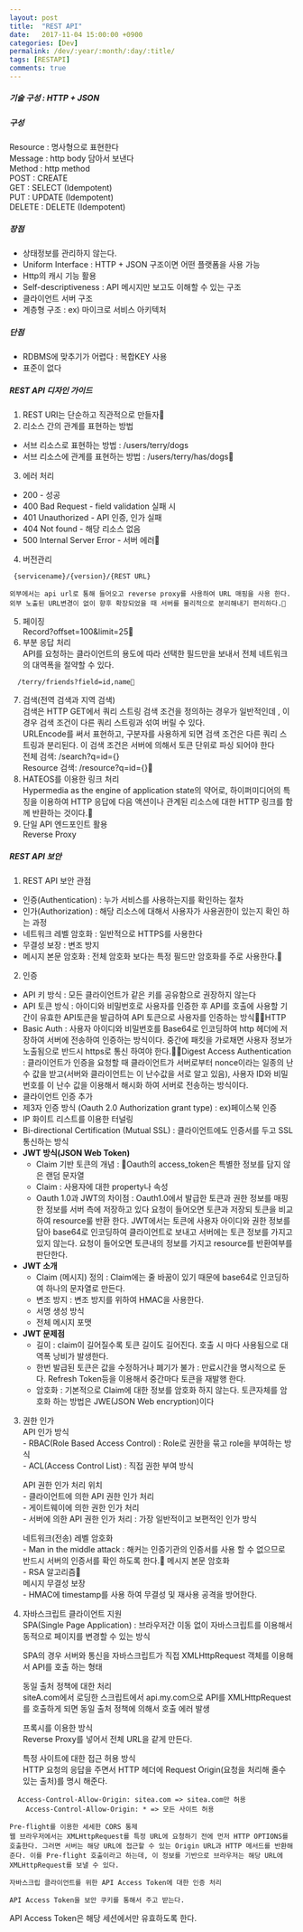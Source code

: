 ```yaml
---
layout: post
title:  "REST API"
date:   2017-11-04 15:00:00 +0900
categories: [Dev]
permalink: /dev/:year/:month/:day/:title/
tags: [RESTAPI]
comments: true
---
```


##### 기술 구성 : HTTP + JSON #####

##### 구성 #####
 Resource : 명사형으로 표현한다  
 Message : http body 담아서 보낸다  
 Method : http method  
	POST : CREATE  
	GET : SELECT (Idempotent)  
	PUT : UPDATE (Idempotent)  
	DELETE : DELETE (Idempotent)  

##### 장점 #####
- 상태정보를 관리하지 않는다.  
- Uniform Interface : HTTP + JSON 구조이면 어떤 플랫폼을 사용 가능  
- Http의 캐시 기능 활용  
-	Self-descriptiveness : API 메시지만 보고도 이해할 수 있는 구조  
- 클라이언트 서버 구조  
-	계층형 구조 : ex) 마이크로 서비스 아키텍처  

##### 단점 #####
- RDBMS에 맞추기가 어렵다 : 복합KEY 사용  
- 표준이 없다  

##### REST API 디자인 가이드 #####
1. REST URI는 단순하고 직관적으로 만들자  
2. 리소스 간의 관계를 표현하는 방법  
- 서브 리소스로 표현하는 방법 : /users/terry/dogs  
- 서브 리소스에 관계를 표현하는 방법 : /users/terry/has/dogs  
3. 에러 처리  
- 200 - 성공  
- 400 Bad Request - field validation 실패 시  
- 401 Unauthorized - API 인증, 인가 실패  
- 404 Not found - 해당 리소스 없음  
- 500 Internal Server Error - 서버 에러  
4. 버전관리  
```
 {servicename}/{version}/{REST URL}  
 ```
	외부에서는 api url로 통해 들어오고 reverse proxy를 사용하여 URL 매핑을 사용 한다. 외부 노출된 URL변경이 없이 향후 확장되었을 때 서버를 물리적으로 분리해내기 편리하다.  
5. 페이징  
	Record?offset=100&limit=25  
6. 부분 응답 처리  
	API를 요청하는 클라이언트의 용도에 따라 선택한 필드만을 보내서 전체 네트워크의 대역폭을 절약할 수 있다.  
  ```
	/terry/friends?field=id,name  
  ```
7. 검색(전역 검색과 지역 검색)  
	검색은 HTTP GET에서 쿼리 스트링 검색 조건을 정의하는 경우가 일반적인데 , 이 경우 검색 조건이 다른 쿼리 스트링과 섞여 버릴 수 있다.  
	URLEncode를 써서 표현하고, 구분자를 사용하게 되면 검색 조건은 다른 쿼리 스트링과 분리된다. 이 검색 조건은 서버에 의해서 토큰 단위로 파싱 되어야 한다  
	전체 검색: /search?q=id={}  
	Resource 검색: /resource?q=id={}  
8. HATEOS를 이용한 링크 처리  
	Hypermedia as the engine of application state의 약어로, 하이퍼미디어의 특징을 이용하여 HTTP 응답에 다음 액션이나 관계된 리소스에 대한 HTTP 링크를 함께 반환하는 것이다.  
9. 단일 API 엔드포인트 활용  
	Reverse Proxy  

##### REST API 보안 #####
1. REST API 보안 관점  
- 인증(Authentication) : 누가 서비스를 사용하는지를 확인하는 절차  
- 인가(Authorization) : 해당 리소스에 대해서 사용자가 사용권한이 있는지 확인 하는 과정  
- 네트워크 레벨 암호화 : 일반적으로 HTTPS를 사용한다  
- 무결성 보장 : 변조 방지  
- 메시지 본문 암호화 : 전체 암호화 보다는 특정 필드만 암호화를 주로 사용한다.  

2. 인증  
- API 키 방식 : 모든 클라이언트가 같은 키를 공유함으로 권장하지 않는다  
- API 토큰 방식 : 아이디와 비밀번호로 사용자를 인증한 후 API를 호출에 사용할 기간이 유효한 API토큰을 발급하여 API 토큰으로 사용자를 인증하는 방식HTTP  
- Basic Auth : 사용자 아이디와 비밀번호를 Base64로 인코딩하여 http 헤더에 저장하여 서버에 전송하여 인증하는 방식이다. 중간에 패킷을 가로채면 사용자 정보가 노출됨으로 반드시 https로 통신 하여야 한다.Digest Access Authentication : 클라이언트가 인증을 요청할 때 클라이언트가 서버로부터 nonce이라는 일종의 난수 값을 받고(서버와 클라이언트는 이 난수값을 서로 알고 있음), 사용자 ID와 비밀번호를 이 난수 값을 이용해서 해시화 하여 서버로 전송하는 방식이다.  
- 클라이언트 인증 추가  
- 제3자 인증 방식 (Oauth 2.0 Authorization grant type) : ex)페이스북 인증  
- IP 화이트 리스트를 이용한 터널링  
- Bi-directional Certification (Mutual SSL) : 클라이언트에도 인증서를 두고 SSL 통신하는 방식  
- **JWT 방식(JSON Web Token)**  
  - Claim 기반 토큰의 개념 : Oauth의 access_token은 특별한 정보를 담지 않은 랜덤 문자열  
  - Claim : 사용자에 대한 property나 속성  
  - Oauth 1.0과 JWT의 차이점 : Oauth1.0에서 발급한 토큰과 권한 정보를 매핑한 정보를 서버 측에 저장하고 있다 요청이 들어오면 토큰과 저장되 토큰을 비교 하여 resource룰 반환 한다. JWT에서는 토큰에 사용자 아이디와 권한 정보를 담아 base64로 인코딩하여 클라이언트로 보내고 서버에는 토큰 정보를 가지고 있지 않는다. 요청이 들어오면 토큰내의 정보를 가지고 resource를 반환여부를 판단한다.  
- **JWT 소개**  
  - Claim (메시지) 정의 : Claim에는 줄 바꿈이 있기 때문에 base64로 인코딩하여 하나의 문자열로 만든다.  
  - 변조 방지 : 변조 방지를 위하여 HMAC을 사용한다.  
  - 서명 생성 방식  
  - 전체 메시지 포맷  
- **JWT 문제점**  
  - 길이 : claim이 길어질수록 토큰 길이도 길어진다. 호출 시 마다 사용됨으로 대역폭 낭비가 발생한다.  
  - 한번 발급된 토큰은 값을 수정하거나 폐기가 불가 : 만료시간을 명시적으로 둔다. Refresh Token등을 이용해서 중간마다 토큰을 재발행 한다.  
  - 암호화 : 기본적으로 Claim에 대한 정보를 암호화 하지 않는다. 토큰자체를 암호화 하는 방법은 JWE(JSON Web encryption)이다  
3. 권한 인가  
	API 인가 방식  
		- RBAC(Role Based Access Control) : Role로 권한을 묶고 role을 부여하는 방식  
		- ACL(Access Control List) : 직접 권한 부여 방식  

	API 권한 인가 처리 위치  
		- 클라이언트에 의한 API 권한 인가 처리  
		- 게이트웨이에 의한 권한 인가 처리  
		- 서버에 의한 API 권한 인가 처리 : 가장 일반적이고 보편적인 인가 방식  

	네트워크(전송) 레벨 암호화  
		- Man in the middle attack : 해커는 인증기관의 인증서를 사용 할 수 없으므로 반드시 서버의 인증서를 확인 하도록 한다.
	메시지 본문 암호화  
		- RSA 알고리즘  
	메시지 무결성 보장  
		- HMAC에 timestamp를 사용 하여 무결성 및 재사용 공격을 방어한다.  

4. 자바스크립트 클라이언트 지원  
	SPA(Single Page Application) : 브라우저간 이동 없이 자바스크립트를 이용해서 동적으로 페이지를 변경할 수 있는 방식  

	SPA의 경우 서버와 통신을 자바스크립트가 직접 XMLHttpRequest 객체를 이용해서 API를 호출 하는 형태  

	동일 출처 정책에 대한 처리  
	siteA.com에서 로딩한 스크립트에서 api.my.com으로 API를 XMLHttpRequest를 호출하게 되면 동일 출처 정책에 의해서 호출 에러 발생  

	프록시를 이용한 방식  
	Reverse Proxy를 넣어서 전체 URL을 같게 만든다.  

	특정 사이트에 대한 접근 허용 방식  
	HTTP 요청의 응답을 주면서 HTTP 헤더에 Request Origin(요청을 처리해 줄수 있는 출처)를 명시 해준다.  
```
  Access-Control-Allow-Origin: sitea.com => sitea.com만 허용
	Access-Control-Allow-Origin: * => 모든 사이트 허용
```

	Pre-flight를 이용한 세세한 CORS 통제  
	웹 브라우저에서는 XMLHttpRequest를 특정 URL에 요청하기 전에 먼저 HTTP OPTIONS를 호출한다. 그러면 서버는 해당 URL에 접근할 수 있는 Origin URL과 HTTP 메서드를 반환해 준다. 이를 Pre-flight 호출이라고 하는데, 이 정보를 기반으로 브라우저는 해당 URL에 XMLHttpRequest를 보낼 수 있다.  

	자바스크립 클라이언트를 위한 API Access Token에 대한 인증 처리  

	API Access Token을 보안 쿠키를 통해서 주고 받는다.  
  API Access Token은 해당 세션에서만 유효하도록 한다.   
